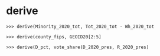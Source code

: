# derive

`>>> derive(Minority_2020_tot, Tot_2020_tot - Wh_2020_tot`

`>>> derive(county_fips, GEOID20[2:5]`

`>>> derive(D_pct, vote_share(D_2020_pres, R_2020_pres)`